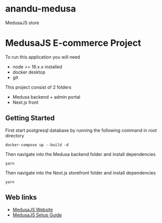 # anandu-medusa
MedusaJS store
# MedusaJS E-commerce Project

To run this application you will need 
* node >= 16.x.x installed
* docker desktop
* git

This project consist of 2 folders
* Medusa backend + admin portal
* Next.js front

## Getting Started

First start postgresql database by running the following command in root directory
```
docker-compose up --build -d
```

Then navigate into the Medusa backend folder and install dependencies
```
yarn
```

Then navigate into the Next.js storefront folder and install dependencies
```
yarn
```

## Web links

* [MedusaJS Website](https://medusajs.com/)
* [MedusaJS Setup Guide](https://docs.medusajs.com/create-medusa-app)
